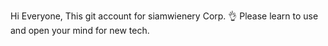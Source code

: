 Hi Everyone,
This git account for siamwienery Corp.
👌 Please learn to use and open your mind for new tech.
